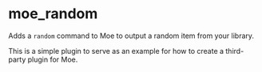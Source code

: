 # moe_random
Adds a `random` command to Moe to output a random item from your library.

This is a simple plugin to serve as an example for how to create a third-party plugin for Moe.
